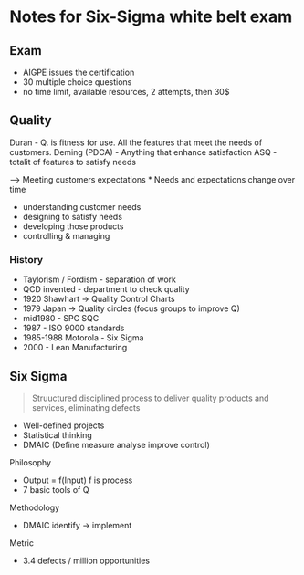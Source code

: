 # Notes for Six-Sigma white belt exam

## Exam

* AIGPE issues the certification
* 30 multiple choice questions
* no time limit, available resources, 2 attempts, then 30$

## Quality

Duran - Q. is fitness for use. All the features that meet the needs of customers.
Deming (PDCA) - Anything that enhance satisfaction
ASQ - totalit of features to satisfy needs

--> Meeting customers expectations * Needs and expectations change over time
* understanding customer needs
* designing to satisfy needs
* developing those products
* controlling & managing

### History

* Taylorism / Fordism - separation of work
* QCD invented - department to check quality
* 1920 Shawhart -> Quality Control Charts
* 1979 Japan -> Quality circles (focus groups to improve Q)
* mid1980 - SPC SQC
* 1987 - ISO 9000 standards
* 1985-1988 Motorola - Six Sigma
* 2000 - Lean Manufacturing

## Six Sigma

> Struuctured disciplined process to deliver quality products and services, eliminating defects

* Well-defined projects
* Statistical thinking
* DMAIC (Define measure analyse improve control)

Philosophy
* Output = f(Input) f is process
* 7 basic tools of Q

Methodology
* DMAIC identify -> implement

Metric
* 3.4 defects / million opportunities

